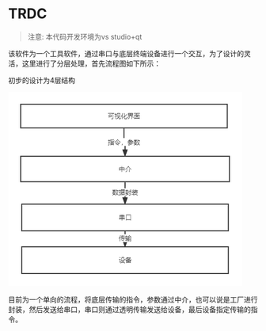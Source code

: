 # TRDC

> 注意: 本代码开发环境为vs studio+qt

该软件为一个工具软件，通过串口与底层终端设备进行一个交互，为了设计的灵活，这里进行了分层处理，首先流程图如下所示：

初步的设计为4层结构

![流程图](流程图.png)

目前为一个单向的流程，将底层传输的指令，参数通过中介，也可以说是工厂进行封装，然后发送给串口，串口则通过透明传输发送给设备，最后设备指定传输的指令。



